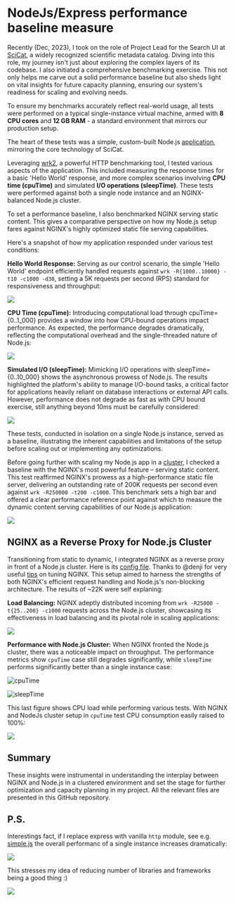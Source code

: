 # NodeJs/Express performance baseline measure

Recently (Dec, 2023), I took on the role of Project Lead for the Search UI at [SciCat](https://github.com/scicatproject), a widely recognized scientific metadata catalog. Diving into this role, my journey isn't just about exploring the complex layers of its codebase. I also initiated a comprehensive benchmarking exercise. This not only helps me carve out a solid performance baseline but also sheds light on vital insights for future capacity planning, ensuring our system's readiness for scaling and evolving needs. 

To ensure my benchmarks accurately reflect real-world usage, all tests were performed on a typical single-instance virtual machine, armed with **8 CPU cores** and **12 GB RAM** - a standard environment that mirrors our production setup. 

The heart of these tests was a simple, custom-built Node.js [application](index.js), mirroring the core technology of SciCat.

Leveraging [wrk2](https://github.com/giltene/wrk2), a powerful HTTP benchmarking tool, I tested various aspects of the application. This included measuring the response times for a basic 'Hello World' response, and more complex scenarios involving **CPU time (cpuTime)** and simulated **I/O operations (sleepTime)**. These tests were performed against both a single node instance and an NGINX-balanced Node.js cluster.

To set a performance baseline, I also benchmarked NGINX serving static content. This gives a comparative perspective on how my Node.js setup fares against NGINX's highly optimized static file serving capabilities.

Here's a snapshot of how my application responded under various test conditions:

**Hello World Response:** Serving as our control scenario, the simple 'Hello World' endpoint efficiently handled requests against `wrk -R{1000..10000} -t10 -c1000 -d30`, setting a 5K requests per second (RPS) standard for responsiveness and throughput:

![](figures/request_rate_vs_requests_per_sec.png)

**CPU Time (cpuTime):** Introducing computational load through cpuTime={0..1_000} provides a window into how CPU-bound operations impact performance. As expected, the performance degrades dramatically, reflecting the computational overhead and the single-threaded nature of Node.js:

![](figures/cpu_time_vs_requests_per_sec.png)

**Simulated I/O (sleepTime):** Mimicking I/O operations with sleepTime={0..10_000} shows the asynchronous prowess of Node.js. The results highlighted the platform's ability to manage I/O-bound tasks, a critical factor for applications heavily reliant on database interactions or external API calls. However, performance does not degrade as fast as with CPU bound exercise, still anything beyond 10ms must be carefully considered:

![](figures/sleep_time_vs_requests_per_sec.png)

These tests, conducted in isolation on a single Node.js instance, served as a baseline, illustrating the inherent capabilities and limitations of the setup before scaling out or implementing any optimizations. 

Before going further with scaling my Node.js app in a [cluster](bin/nodejs_cluster.sh), I checked a baseline with the NGINX's most powerful feature – serving static content. This test reaffirmed NGINX's prowess as a high-performance static file server, delivering an outstanding rate of 200K requests per second even against `wrk -R250000 -t200 -c1000`. This benchmark sets a high bar and offered a clear performance reference point against which to measure the dynamic content serving capabilities of our Node.js application:

![](figures/performance_analysis_rps.png)

## NGINX as a Reverse Proxy for Node.js Cluster

Transitioning from static to dynamic, I integrated NGINX as a reverse proxy in front of a Node.js cluster. Here is its [config file](conf/nginx.conf). Thanks to @denji for very useful [tips](https://gist.github.com/denji/8359866) on tuning NGINX. This setup aimed to harness the strengths of both NGINX's efficient request handling and Node.js's non-blocking architecture. The results of ~22K were self explaning:

**Load Balancing:** NGINX adeptly distributed incoming from `wrk -R25000 -t{25..200} -c1000` requests across the Node.js cluster, showcasing its effectiveness in load balancing and its pivotal role in scaling applications:

![](figures/nginx_nodejs_rps_vs_threads.png)

**Performance with Node.js Cluster:** When NGINX fronted the Node.js cluster, there was a noticeable impact on throughput. The performance metrics show `cpuTime` case still degrades significantly, while `sleepTime` performs significantly better than a single instance case:

![cpuTime](figures/nginx_nodejs_cluster_rps_vs_cputime.png)

![sleepTime](figures/nginx_nodejs_cluster_rps_vs_sleeptime.png)

This last figure shows CPU load while performing various tests. With NGINX and NodeJs cluster setup in `cpuTime` test CPU consumption easily raised to 100%:

![](figures/Screenshot_20240119_225053.png)

## Summary

These insights were instrumental in understanding the interplay between NGINX and Node.js in a clustered environment and set the stage for further optimization and capacity planning in my project. All the relevant files are presented in this GitHub repository.

## P.S.

Interestings fact, if I replace express with vanilla `http` module, see e.g. [simple.js](simple.js) the overall performanc of a single instance increases dramatically:

![](figures/simple_rps_vs_threads.png)

This stresses my idea of reducing number of libraries and frameworks being a good thing :)

![](figures/Screenshot_20240126_133138.png)
